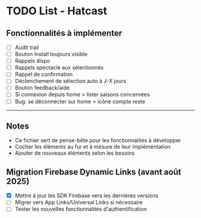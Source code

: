 # TODO List - Hatcast

## Fonctionnalités à implémenter

- [ ] Audit trail
- [ ] Bouton Install toujours visible
- [ ] Rappels dispo
- [ ] Rappels spectacle aux sélectionnés
- [ ] Rappel de confirmation
- [ ] Déclenchement de sélection auto à J-X jours
- [ ] Bouton feedback/aide
- [ ] Si connexion depuis home > lister saisons concernées
- [ ] Bug: se déconnecter sur home > icône compte reste

---

## Notes
- Ce fichier sert de pense-bête pour les fonctionnalités à développer
- Cocher les éléments au fur et à mesure de leur implémentation
- Ajouter de nouveaux éléments selon les besoins

## Migration Firebase Dynamic Links (avant août 2025)

- [x] Mettre à jour les SDK Firebase vers les dernières versions
- [ ] Migrer vers App Links/Universal Links si nécessaire
- [ ] Tester les nouvelles fonctionnalités d'authentification

